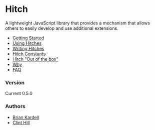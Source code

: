 Hitch
=========
A lightweight JavaScript library that provides a mechanism that allows others to easily develop and use additional extensions.

* [Getting Started](Hitch/wiki/Getting-Started)
* [Using Hitches](Hitch/wiki/Using-Hitches)
* [Writing Hitches](Hitch/wiki/Writing-Hitches)
* [Hitch Constants](Hitch/wiki/Hitch-Constants)
* [Hitch "Out of the box"](Hitch/wiki/Out-of-the-Box)
* [Why](Hitch/wiki/Why-Hitch)
* [FAQ](Hitch/wiki/FAQ)

### Version
Current 0.5.0

### Authors
* [Brian Kardell](mailto:bkardell@gmail.com?subject=Hitch)
* [Clint Hill](mailto:clint.hill@gmail.com?subject=Hitch)
